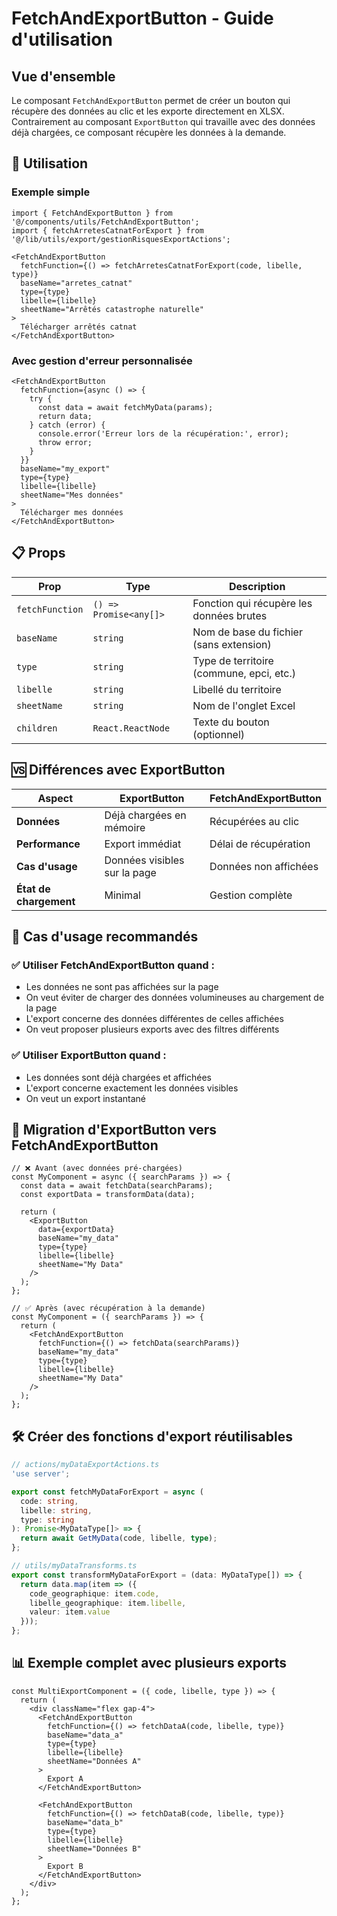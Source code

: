# FetchAndExportButton - Guide d'utilisation

## Vue d'ensemble

Le composant `FetchAndExportButton` permet de créer un bouton qui récupère des données au clic et les exporte directement en XLSX. Contrairement au composant `ExportButton` qui travaille avec des données déjà chargées, ce composant récupère les données à la demande.

## 🔧 Utilisation

### Exemple simple

```tsx
import { FetchAndExportButton } from '@/components/utils/FetchAndExportButton';
import { fetchArretesCatnatForExport } from '@/lib/utils/export/gestionRisquesExportActions';

<FetchAndExportButton
  fetchFunction={() => fetchArretesCatnatForExport(code, libelle, type)}
  baseName="arretes_catnat"
  type={type}
  libelle={libelle}
  sheetName="Arrêtés catastrophe naturelle"
>
  Télécharger arrêtés catnat
</FetchAndExportButton>
```

### Avec gestion d'erreur personnalisée

```tsx
<FetchAndExportButton
  fetchFunction={async () => {
    try {
      const data = await fetchMyData(params);
      return data;
    } catch (error) {
      console.error('Erreur lors de la récupération:', error);
      throw error;
    }
  }}
  baseName="my_export"
  type={type}
  libelle={libelle}
  sheetName="Mes données"
>
  Télécharger mes données
</FetchAndExportButton>
```

## 📋 Props

| Prop | Type | Description |
|------|------|-------------|
| `fetchFunction` | `() => Promise<any[]>` | Fonction qui récupère les données brutes |
| `baseName` | `string` | Nom de base du fichier (sans extension) |
| `type` | `string` | Type de territoire (commune, epci, etc.) |
| `libelle` | `string` | Libellé du territoire |
| `sheetName` | `string` | Nom de l'onglet Excel |
| `children` | `React.ReactNode` | Texte du bouton (optionnel) |

## 🆚 Différences avec ExportButton

| Aspect | ExportButton | FetchAndExportButton |
|--------|--------------|---------------------|
| **Données** | Déjà chargées en mémoire | Récupérées au clic |
| **Performance** | Export immédiat | Délai de récupération |
| **Cas d'usage** | Données visibles sur la page | Données non affichées |
| **État de chargement** | Minimal | Gestion complète |

## 🎯 Cas d'usage recommandés

### ✅ Utiliser FetchAndExportButton quand :
- Les données ne sont pas affichées sur la page
- On veut éviter de charger des données volumineuses au chargement de la page
- L'export concerne des données différentes de celles affichées
- On veut proposer plusieurs exports avec des filtres différents

### ✅ Utiliser ExportButton quand :
- Les données sont déjà chargées et affichées
- L'export concerne exactement les données visibles
- On veut un export instantané

## 🔄 Migration d'ExportButton vers FetchAndExportButton

```tsx
// ❌ Avant (avec données pré-chargées)
const MyComponent = async ({ searchParams }) => {
  const data = await fetchData(searchParams);
  const exportData = transformData(data);
  
  return (
    <ExportButton
      data={exportData}
      baseName="my_data"
      type={type}
      libelle={libelle}
      sheetName="My Data"
    />
  );
};

// ✅ Après (avec récupération à la demande)
const MyComponent = ({ searchParams }) => {
  return (
    <FetchAndExportButton
      fetchFunction={() => fetchData(searchParams)}
      baseName="my_data"
      type={type}
      libelle={libelle}
      sheetName="My Data"
    />
  );
};
```

## 🛠️ Créer des fonctions d'export réutilisables

```typescript
// actions/myDataExportActions.ts
'use server';

export const fetchMyDataForExport = async (
  code: string,
  libelle: string,
  type: string
): Promise<MyDataType[]> => {
  return await GetMyData(code, libelle, type);
};

// utils/myDataTransforms.ts
export const transformMyDataForExport = (data: MyDataType[]) => {
  return data.map(item => ({
    code_geographique: item.code,
    libelle_geographique: item.libelle,
    valeur: item.value
  }));
};
```

## 📊 Exemple complet avec plusieurs exports

```tsx
const MultiExportComponent = ({ code, libelle, type }) => {
  return (
    <div className="flex gap-4">
      <FetchAndExportButton
        fetchFunction={() => fetchDataA(code, libelle, type)}
        baseName="data_a"
        type={type}
        libelle={libelle}
        sheetName="Données A"
      >
        Export A
      </FetchAndExportButton>
      
      <FetchAndExportButton
        fetchFunction={() => fetchDataB(code, libelle, type)}
        baseName="data_b"
        type={type}
        libelle={libelle}
        sheetName="Données B"
      >
        Export B
      </FetchAndExportButton>
    </div>
  );
};
```
